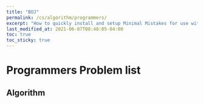 ```yaml
---
title: "BOJ"
permalink: /cs/algorithm/programmers/
excerpt: "How to quickly install and setup Minimal Mistakes for use with GitHub Pages."
last_modified_at: 2021-06-07T08:48:05-04:00
toc: true
toc_sticky: true
---
```


# Programmers Problem list
## Algorithm
